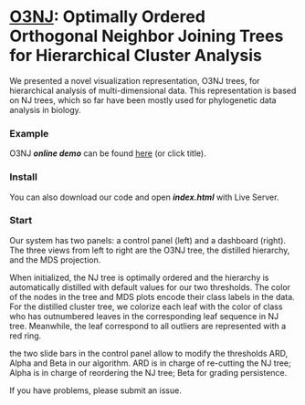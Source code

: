 [O3NJ](https://ideas-laboratory.github.io/O3NJ/): Optimally Ordered Orthogonal Neighbor Joining
Trees for Hierarchical Cluster Analysis
====
We presented a novel visualization representation,
O3NJ trees, for hierarchical analysis of multi-dimensional
data. This representation is based on NJ trees, which so far
have been mostly used for phylogenetic data analysis in
biology.

### Example
O3NJ ***online demo*** can be found [here](https://ideas-laboratory.github.io/O3NJ/)  (or click title).  

### Install
You can also download our code and open ***index.html*** with Live Server.

### Start
Our system has two panels: a control panel (left) and a dashboard (right). The three views from left to right are the O3NJ tree, the distilled hierarchy, and the MDS projection.

When initialized, the NJ tree is optimally ordered and the hierarchy is automatically distilled with default values for our two thresholds. The color of the nodes in the tree and MDS plots encode their class labels in the data. For the distilled cluster tree, we colorize each leaf with the color of class who has outnumbered leaves in the corresponding leaf sequence in NJ tree. Meanwhile, the leaf correspond to all outliers are represented with a red ring.

the two slide bars in the control panel allow to modify the thresholds ARD, Alpha and Beta in our algorithm. ARD is in charge of re-cutting the NJ tree; Alpha is in charge of reordering the NJ tree; Beta for grading persistence. 

If you have problems, please submit an issue.
